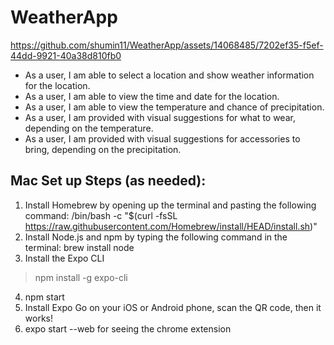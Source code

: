 # WeatherApp



https://github.com/shumin11/WeatherApp/assets/14068485/7202ef35-f5ef-44dd-9921-40a38d810fb0




- As a user, I am able to select a location and show weather information for the location.
- As a user, I am able to view the time and date for the location.
- As a user, I am able to view the temperature and chance of precipitation.
- As a user, I am provided with visual suggestions for what to wear, depending on the temperature.
- As a user, I am provided with visual suggestions for accessories to bring, depending on the precipitation.



## Mac Set up Steps (as needed): 
1. Install Homebrew by opening up the terminal and pasting the following command: /bin/bash -c \"$(curl -fsSL
https://raw.githubusercontent.com/Homebrew/install/HEAD/install.sh)\"
2. Install Node.js and npm by typing the following command in the terminal: brew install node
3. Install the Expo CLI
> npm install -g expo-cli
4. npm start
5. Install Expo Go on your iOS or Android phone, scan the QR code, then it works!
5. expo start --web for seeing the chrome extension

